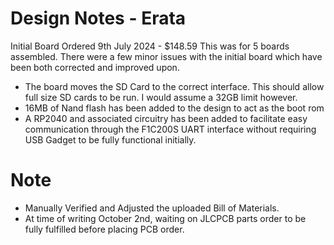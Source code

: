 # Design Notes - Erata 

Initial Board Ordered 9th July 2024 - $148.59
This was for 5 boards assembled. There were a few minor issues with the initial board which have been both corrected and improved upon.

- The board moves the SD Card to the correct interface. This should allow full size SD cards to be run. I would assume a 32GB limit however.
- 16MB of Nand flash has been added to the design to act as the boot rom 
- A RP2040 and associated circuitry has been added to facilitate easy communication through the F1C200S UART interface without requiring USB Gadget to be fully functional initially.

# Note
- Manually Verified and Adjusted the uploaded Bill of Materials.
- At time of writing October 2nd, waiting on JLCPCB parts order to be fully fulfilled before placing PCB order. 